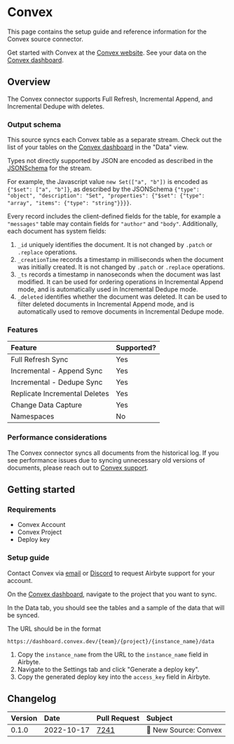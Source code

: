# Convex

This page contains the setup guide and reference information for the Convex source connector.

Get started with Convex at the [Convex website](https://convex.dev).
See your data on the [Convex dashboard](https://dashboard.convex.dev/).

## Overview

The Convex connector supports Full Refresh, Incremental Append, and Incremental Dedupe with deletes.

### Output schema

This source syncs each Convex table as a separate stream.
Check out the list of your tables on the [Convex dashboard](https://dashboard.convex.dev/) in the "Data" view.

Types not directly supported by JSON are encoded as described in the
[JSONSchema](https://json-schema.org/understanding-json-schema/reference/index.html)
for the stream.

For example, the Javascript value `new Set(["a", "b"])` is encoded as `{"$set": ["a", "b"]}`, as described by the JSONSchema
`{"type": "object", "description": "Set", "properties": {"$set": {"type": "array", "items": {"type": "string"}}}}`.

Every record includes the client-defined fields for the table, for example a `"messages"` table may contain fields for `"author"` and `"body"`.
Additionally, each document has system fields:

1. `_id` uniquely identifies the document. It is not changed by `.patch` or `.replace` operations.
2. `_creationTime` records a timestamp in milliseconds when the document was initially created. It is not changed by `.patch` or `.replace` operations.
3. `_ts` records a timestamp in nanoseconds when the document was last modified. It can be used for ordering operations in Incremental Append mode, and is automatically used in Incremental Dedupe mode.
4. `_deleted` identifies whether the document was deleted. It can be used to filter deleted documents in Incremental Append mode, and is automatically used to remove documents in Incremental Dedupe mode.

### Features

| Feature | Supported? |
| :--- | :--- |
| Full Refresh Sync | Yes |
| Incremental - Append Sync | Yes |
| Incremental - Dedupe Sync | Yes |
| Replicate Incremental Deletes | Yes |
| Change Data Capture           | Yes |
| Namespaces | No |

### Performance considerations

The Convex connector syncs all documents from the historical log.
If you see performance issues due to syncing unnecessary old versions of documents,
please reach out to [Convex support](mailto:support@convex.dev).

## Getting started

### Requirements

* Convex Account
* Convex Project
* Deploy key

### Setup guide

Contact Convex via [email](mailto:support@convex.dev) or [Discord](https://convex.dev/community) to request Airbyte support for your account.

On the [Convex dashboard](https://dashboard.convex.dev/), navigate to the project that you want to sync.

In the Data tab, you should see the tables and a sample of the data that will be synced.

The URL should be in the format

```
https://dashboard.convex.dev/{team}/{project}/{instance_name}/data
```

1. Copy the `instance_name` from the URL to the `instance_name` field in Airbyte.
2. Navigate to the Settings tab and click "Generate a deploy key".
3. Copy the generated deploy key into the `access_key` field in Airbyte.

## Changelog

| Version | Date | Pull Request | Subject |
| :--- | :--- | :--- | :--- |
| 0.1.0 | 2022-10-17 | [7241](https://github.com/airbytehq/airbyte/pull/7241) | 🎉 New Source: Convex |
